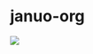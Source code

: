# januo-org

![](https://user-images.githubusercontent.com/10498744/210012254-234538ff-d198-48aa-8964-37e6fd45d227.gif)
